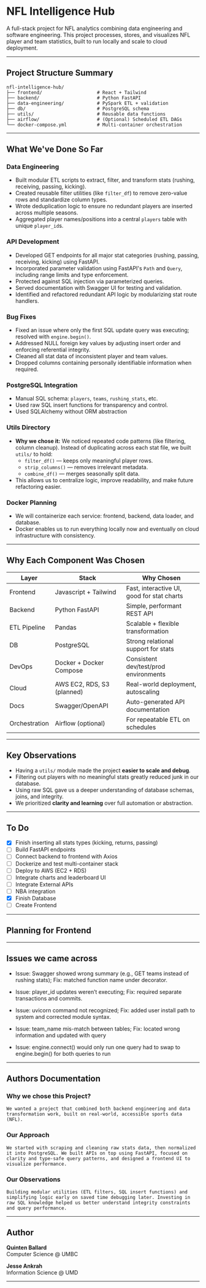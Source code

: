 
# NFL Intelligence Hub

A full-stack project for NFL analytics combining data engineering and software engineering.
This project processes, stores, and visualizes NFL player and team statistics, built to run locally and scale to cloud deployment.

---

## Project Structure Summary

```
nfl-intelligence-hub/
├── frontend/                    # React + Tailwind
├── backend/                     # Python FastAPI
├── data-engineering/            # PySpark ETL + validation
├── db/                          # PostgreSQL schema
├── utils/                       # Reusable data functions
├── airflow/                     # (Optional) Scheduled ETL DAGs
└── docker-compose.yml           # Multi-container orchestration
```

---

## What We've Done So Far

### Data Engineering

- Built modular ETL scripts to extract, filter, and transform stats (rushing, receiving, passing, kicking).
- Created reusable filter utilities (like `filter_df`) to remove zero-value rows and standardize column types.
- Wrote deduplication logic to ensure no redundant players are inserted across multiple seasons.
- Aggregated player names/positions into a central `players` table with unique `player_id`s.


### API Development

- Developed GET endpoints for all major stat categories (rushing, passing, receiving, kicking) using FastAPI.
- Incorporated parameter validation using FastAPI's `Path` and `Query`, including range limits and type enforcement.
- Protected against SQL injection via parameterized queries.
- Served documentation with Swagger UI for testing and validation.
- Identified and refactored redundant API logic by modularizing stat route handlers.

### Bug Fixes

- Fixed an issue where only the first SQL update query was executing; resolved with `engine.begin()`.
- Addressed NULL foreign key values by adjusting insert order and enforcing referential integrity.
- Cleaned all stat data of inconsistent player and team values.
- Dropped columns containing personally identifiable information when required.

### PostgreSQL Integration

- Manual SQL schema: `players`, `teams`, `rushing_stats`, etc.
- Used raw SQL insert functions for transparency and control.
- Used SQLAlchemy without ORM abstraction

### Utils Directory

- **Why we chose it:** We noticed repeated code patterns (like filtering, column cleanup). Instead of duplicating across each stat file, we built `utils/` to hold:
  - `filter_df()` — keeps only meaningful player rows.
  - `strip_columns()` — removes irrelevant metadata.
  - `combine_df()` — merges seasonally split data.
- This allows us to centralize logic, improve readability, and make future refactoring easier.

### Docker Planning

- We will containerize each service: frontend, backend, data loader, and database.
- Docker enables us to run everything locally now and eventually on cloud infrastructure with consistency.

---

## Why Each Component Was Chosen

| Layer         | Stack                           | Why Chosen |
|---------------|---------------------------------|------------|
| Frontend      | Javascript + Tailwind           | Fast, interactive UI, good for stat charts |
| Backend       | Python FastAPI                  | Simple, performant REST API |
| ETL Pipeline  | Pandas                          | Scalable + flexible transformation |
| DB            | PostgreSQL                      | Strong relational support for stats |
| DevOps        | Docker + Docker Compose         | Consistent dev/test/prod environments |
| Cloud         | AWS EC2, RDS, S3 (planned)      | Real-world deployment, autoscaling |
| Docs          | Swagger/OpenAPI                 | Auto-generated API documentation |
| Orchestration | Airflow (optional)              | For repeatable ETL on schedules |

---

## Key Observations

- Having a `utils/` module made the project **easier to scale and debug**.
- Filtering out players with no meaningful stats greatly reduced junk in our database.
- Using raw SQL gave us a deeper understanding of database schemas, joins, and integrity.
- We prioritized **clarity and learning** over full automation or abstraction.

---

## To Do

- [x] Finish inserting all stats types (kicking, returns, passing)
- [ ] Build FastAPI endpoints
- [ ] Connect backend to frontend with Axios
- [ ] Dockerize and test multi-container stack
- [ ] Deploy to AWS (EC2 + RDS)
- [ ] Integrate charts and leaderboard UI
- [ ] Integrate External APIs
- [ ] NBA integration
- [x] Finish Database
- [ ] Create Frontend

---

## Planning for Frontend

---
## Issues we came across
- Issue: Swagger showed wrong summary (e.g., GET teams instead of rushing stats); Fix: matched function name under decorator.
- Issue: player_id updates weren’t executing; Fix: required separate transactions and commits.
- Issue: uvicorn command not recognized; Fix: added user install path to system and corrected module syntax.

- Issue: team_name mis-match between tables; Fix: located wrong information and updated with query
- Issue: engine.connect() would only run one query had to swap to engine.begin() for both queries to run
 
---

## Authors Documentation
  
  ### Why we chose this Project?
    We wanted a project that combined both backend engineering and data transformation work, built on real-world, accessible sports data (NFL).

  ### Our Approach
    We started with scraping and cleaning raw stats data, then normalized it into PostgreSQL. We built APIs on top using FastAPI, focused on clarity and type-safe query patterns, and designed a frontend UI to visualize performance.

  ### Our Observations
    Building modular utilities (ETL filters, SQL insert functions) and simplifying logic early on saved time debugging later. Investing in raw SQL knowledge helped us better understand integrity constraints and query performance.

---
## Author

**Quinten Ballard**  
Computer Science @ UMBC  

**Jesse Ankrah**  
Information Science @ UMD 

---
